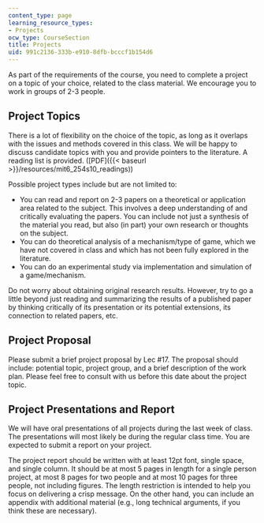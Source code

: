 ```yaml
---
content_type: page
learning_resource_types:
- Projects
ocw_type: CourseSection
title: Projects
uid: 991c2136-333b-e910-8dfb-bcccf1b154d6
---
```


As part of the requirements of the course, you need to complete a project on a topic of your choice, related to the class material. We encourage you to work in groups of 2-3 people.

Project Topics
--------------

There is a lot of flexibility on the choice of the topic, as long as it overlaps with the issues and methods covered in this class. We will be happy to discuss candidate topics with you and provide pointers to the literature. A reading list is provided. ([PDF]({{< baseurl >}}/resources/mit6_254s10_readings))

Possible project types include but are not limited to:

*   You can read and report on 2-3 papers on a theoretical or application area related to the subject. This involves a deep understanding of and critically evaluating the papers. You can include not just a synthesis of the material you read, but also (in part) your own research or thoughts on the subject.
*   You can do theoretical analysis of a mechanism/type of game, which we have not covered in class and which has not been fully explored in the literature.
*   You can do an experimental study via implementation and simulation of a game/mechanism.

Do not worry about obtaining original research results. However, try to go a little beyond just reading and summarizing the results of a published paper by thinking critically of its presentation or its potential extensions, its connection to related papers, etc.

Project Proposal
----------------

Please submit a brief project proposal by Lec #17. The proposal should include: potential topic, project group, and a brief description of the work plan. Please feel free to consult with us before this date about the project topic.

Project Presentations and Report
--------------------------------

We will have oral presentations of all projects during the last week of class. The presentations will most likely be during the regular class time. You are expected to submit a report on your project.

The project report should be written with at least 12pt font, single space, and single column. It should be at most 5 pages in length for a single person project, at most 8 pages for two people and at most 10 pages for three people, not including figures. The length restriction is intended to help you focus on delivering a crisp message. On the other hand, you can include an appendix with additional material (e.g., long technical arguments, if you think these are necessary).